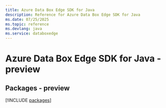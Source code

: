 ```yaml
---
title: Azure Data Box Edge SDK for Java
description: Reference for Azure Data Box Edge SDK for Java
ms.date: 07/25/2025
ms.topic: reference
ms.devlang: java
ms.service: databoxedge
---
```

# Azure Data Box Edge SDK for Java - preview
## Packages - preview
[!INCLUDE [packages](data-box-edge-index.md)]